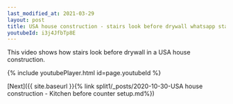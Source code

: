 ```yaml
---
last_modified_at: 2021-03-29
layout: post
title: USA house construction - stairs look before drywall whatsapp status
youtubeId: i3j4JfbTp8E
---
```


This video shows how stairs look before drywall in a USA house construction.

{% include youtubePlayer.html id=page.youtubeId %}

[Next]({{ site.baseurl }}{% link split1/_posts/2020-10-30-USA house construction - Kitchen before counter setup.md%})
